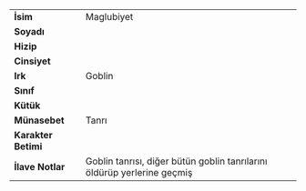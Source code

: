 |  |  |  
|---|---|  
| **İsim** | Maglubiyet|  
| **Soyadı** | |  
| **Hizip** | |  
| **Cinsiyet** | |  
| **Irk** | Goblin|  
| **Sınıf** | |  
| **Kütük** | |  
| **Münasebet** | Tanrı|  
| **Karakter Betimi** | |  
| **İlave Notlar** | Goblin tanrısı, diğer bütün goblin tanrılarını öldürüp yerlerine geçmiş|  
